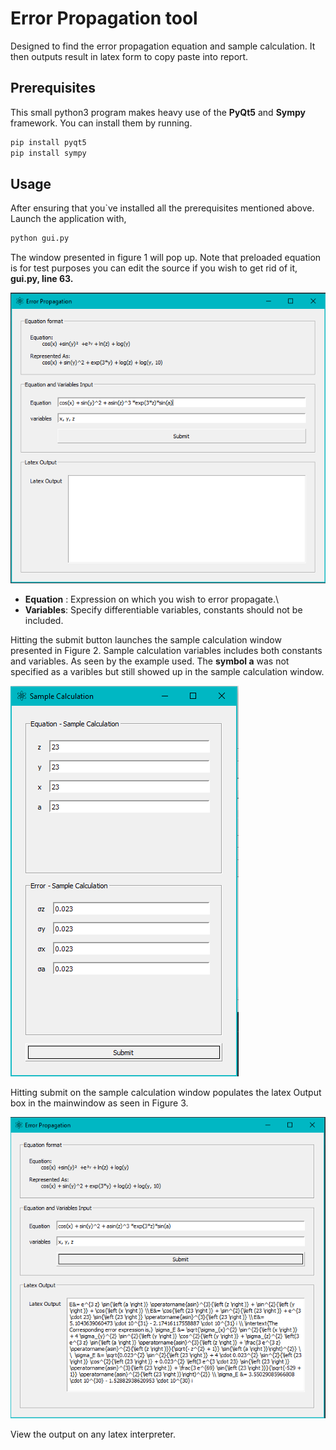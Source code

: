 # **Error Propagation tool**

Designed to find the error propagation equation and sample calculation. It then outputs result in latex form to copy paste into report. 

## **Prerequisites**

This small python3 program makes heavy use of the **PyQt5** and **Sympy** framework.
You can install them by running.

 ```bash
 pip install pyqt5
 pip install sympy
 ```

## **Usage**

After ensuring that you`ve installed all the prerequisites mentioned above. Launch the application with,

```bash
python gui.py
```

 The window presented in figure 1 will pop up. Note that preloaded equation is for test purposes you can edit the source if you wish to get rid of it, **gui.py, line 63.**

![Figure 1](articles/mainWindow.png)

* **Equation** : Expression on which you wish to error propagate.\
* **Variables**: Specify differentiable variables, constants should not be included.

Hitting the submit button launches the sample calculation window presented in Figure 2. Sample calculation variables includes both constants and variables. As seen by the example used. The **symbol a** was not specified as a varibles but still showed up in the sample calculation window.

![Figure 2](articles/varWindow.png)

Hitting submit on the sample calculation window populates the latex Output box in the mainwindow as seen in Figure 3.
 
 ![Figure 2](articles/mainWindowFinal.png)

View the output on any latex interpreter.